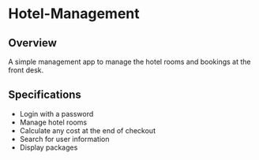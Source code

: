 # Hotel-Management

## Overview

A simple management app to manage the hotel rooms and bookings at the front desk.

## Specifications

- Login with a password 
- Manage hotel rooms
- Calculate any cost at the end of checkout
- Search for user information
- Display packages


